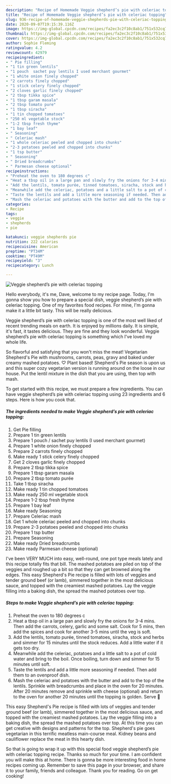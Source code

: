 ```yaml
---
description: "Recipe of Homemade Veggie shepherd’s pie with celeriac topping"
title: "Recipe of Homemade Veggie shepherd’s pie with celeriac topping"
slug: 936-recipe-of-homemade-veggie-shepherds-pie-with-celeriac-topping
date: 2020-09-07T19:15:39.116Z
image: https://img-global.cpcdn.com/recipes/fa2ec3c2f10c8ab1/751x532cq70/veggie-shepherds-pie-with-celeriac-topping-recipe-main-photo.jpg
thumbnail: https://img-global.cpcdn.com/recipes/fa2ec3c2f10c8ab1/751x532cq70/veggie-shepherds-pie-with-celeriac-topping-recipe-main-photo.jpg
cover: https://img-global.cpcdn.com/recipes/fa2ec3c2f10c8ab1/751x532cq70/veggie-shepherds-pie-with-celeriac-topping-recipe-main-photo.jpg
author: Sophie Fleming
ratingvalue: 4.2
reviewcount: 42979
recipeingredient:
- " Pie filling"
- "1 tin green lentils"
- "1 pouch  sachet puy lentils I used merchant gourmet"
- "1 white onion finely chopped"
- "2 carrots finely chopped"
- "1 stick celery finely chopped"
- "2 cloves garlic finely chopped"
- "2 tbsp tikka spice"
- "1 tbsp garam masala"
- "2 tbsp tomato pure"
- "1 tbsp siracha"
- "1 tin chopped tomatoes"
- "250 ml vegetable stock"
- "1-2 tbsp fresh thyme"
- "1 bay leaf"
- " Seasoning"
- " Celeriac mash"
- "1 whole celeriac peeled and chopped into chunks"
- "2-3 potatoes peeled and chopped into chunks"
- "1 tsp butter"
- " Seasoning"
- " Dried breadcrumbs"
- " Parmesan cheese optional"
recipeinstructions:
- "Preheat the oven to 180 degrees c"
- "Heat a tbsp oil in a large pan and slowly fry the onions for 3-4 mins. Then add the carrots, celery, garlic and some salt. Cook for 5 mins, then add the spices and cook for another 3-5 mins until the veg is soft."
- "Add the lentils, tomato purée, tinned tomatoes, siracha, stock and herbs and simmer for 15 minutes until the stock reduces. Add a little water if it gets too dry."
- "Meanwhile add the celeriac, potatoes and a little salt to a pot of cold water and bring to the boil. Once boiling, turn down and simmer for 15 minutes until soft."
- "Taste the lentils and add a little more seasoning if needed. Then add them to an ovenproof dish."
- "Mash the celeriac and potatoes with the butter and add to the top of the lentils. Sprinkle with breadcrumbs and place in the oven for 20 minutes. After 20 minutes remove and sprinkle with cheese (optional) and return to the oven for another 20 minutes until the topping is golden. Serve 🤤"
categories:
- Recipe
tags:
- veggie
- shepherds
- pie

katakunci: veggie shepherds pie 
nutrition: 222 calories
recipecuisine: American
preptime: "PT34M"
cooktime: "PT49M"
recipeyield: "3"
recipecategory: Lunch

---
```



![Veggie shepherd’s pie with celeriac topping](https://img-global.cpcdn.com/recipes/fa2ec3c2f10c8ab1/751x532cq70/veggie-shepherds-pie-with-celeriac-topping-recipe-main-photo.jpg)

Hello everybody, it's me, Dave, welcome to my recipe page. Today, I'm gonna show you how to prepare a special dish, veggie shepherd’s pie with celeriac topping. One of my favorites food recipes. For mine, I'm gonna make it a little bit tasty. This will be really delicious.

Veggie shepherd’s pie with celeriac topping is one of the most well liked of recent trending meals on earth. It is enjoyed by millions daily. It is simple, it's fast, it tastes delicious. They are fine and they look wonderful. Veggie shepherd’s pie with celeriac topping is something which I've loved my whole life.

So flavorful and satisfying that you won&#39;t miss the meat! Vegetarian Shepherd&#39;s Pie with mushrooms, carrots, peas, gravy and baked under creamy mashed potatoes. ♡ Plant based! Shepherd&#39;s Pie season is upon us and this super cozy vegetarian version is running around on the loose in our house. Put the lentil mixture in the dish that you are using, then top with mash.


To get started with this recipe, we must prepare a few ingredients. You can have veggie shepherd’s pie with celeriac topping using 23 ingredients and 6 steps. Here is how you cook that.

<!--inarticleads1-->

##### The ingredients needed to make Veggie shepherd’s pie with celeriac topping:

1. Get  Pie filling
1. Prepare 1 tin green lentils
1. Prepare 1 pouch / sachet puy lentils (I used merchant gourmet)
1. Prepare 1 white onion finely chopped
1. Prepare 2 carrots finely chopped
1. Make ready 1 stick celery finely chopped
1. Get 2 cloves garlic finely chopped
1. Prepare 2 tbsp tikka spice
1. Prepare 1 tbsp garam masala
1. Prepare 2 tbsp tomato purée
1. Take 1 tbsp siracha
1. Make ready 1 tin chopped tomatoes
1. Make ready 250 ml vegetable stock
1. Prepare 1-2 tbsp fresh thyme
1. Prepare 1 bay leaf
1. Make ready  Seasoning
1. Prepare  Celeriac mash
1. Get 1 whole celeriac peeled and chopped into chunks
1. Prepare 2-3 potatoes peeled and chopped into chunks
1. Prepare 1 tsp butter
1. Prepare  Seasoning
1. Make ready  Dried breadcrumbs
1. Make ready  Parmesan cheese (optional)


I&#39;ve been VERY MUCH into easy, well-round, one pot type meals lately and this recipe totally fits that bill. The mashed potatoes are piled on top of the veggies and roughed up a bit so that they can get browned along the edges. This easy Shepherd&#39;s Pie recipe is filled with lots of veggies and tender ground beef (or lamb), simmered together in the most delicious sauce, and topped with the creamiest mashed potatoes. Lay the veggie filling into a baking dish, the spread the mashed potatoes over top. 

<!--inarticleads2-->

##### Steps to make Veggie shepherd’s pie with celeriac topping:

1. Preheat the oven to 180 degrees c
1. Heat a tbsp oil in a large pan and slowly fry the onions for 3-4 mins. Then add the carrots, celery, garlic and some salt. Cook for 5 mins, then add the spices and cook for another 3-5 mins until the veg is soft.
1. Add the lentils, tomato purée, tinned tomatoes, siracha, stock and herbs and simmer for 15 minutes until the stock reduces. Add a little water if it gets too dry.
1. Meanwhile add the celeriac, potatoes and a little salt to a pot of cold water and bring to the boil. Once boiling, turn down and simmer for 15 minutes until soft.
1. Taste the lentils and add a little more seasoning if needed. Then add them to an ovenproof dish.
1. Mash the celeriac and potatoes with the butter and add to the top of the lentils. Sprinkle with breadcrumbs and place in the oven for 20 minutes. After 20 minutes remove and sprinkle with cheese (optional) and return to the oven for another 20 minutes until the topping is golden. Serve 🤤


This easy Shepherd&#39;s Pie recipe is filled with lots of veggies and tender ground beef (or lamb), simmered together in the most delicious sauce, and topped with the creamiest mashed potatoes. Lay the veggie filling into a baking dish, the spread the mashed potatoes over top. At this time you can get creative with designs and patterns for the top. Shepherd&#39;s pie goes vegetarian in this terrific meatless main-course meal. Kidney beans and cauliflower replace the meat in this hearty dish. 

So that is going to wrap it up with this special food veggie shepherd’s pie with celeriac topping recipe. Thanks so much for your time. I am confident you will make this at home. There is gonna be more interesting food in home recipes coming up. Remember to save this page in your browser, and share it to your family, friends and colleague. Thank you for reading. Go on get cooking!
